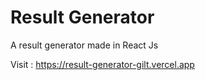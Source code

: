 # Result Generator

A result generator made in React Js

Visit : https://result-generator-gilt.vercel.app
